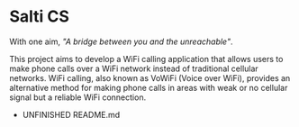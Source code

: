 <h1>Salti CS</h1>
<p>With one aim, <i>"A bridge between you and the unreachable"</i>.</p>

This project aims to develop a WiFi calling application that allows users to make phone calls over a WiFi network instead of traditional cellular networks. WiFi calling, also known as VoWiFi (Voice over WiFi), provides an alternative method for making phone calls in areas with weak or no cellular signal but a reliable WiFi connection.

- UNFINISHED README.md
